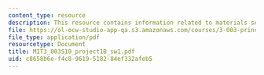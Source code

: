 ```yaml
---
content_type: resource
description: This resource contains information related to materials section.
file: https://ol-ocw-studio-app-qa.s3.amazonaws.com/courses/3-003-principles-of-engineering-practice-spring-2010/c8658b6ef4c89619518284ef332afeb5_MIT3_003S10_project1B_sw1.pdf
file_type: application/pdf
resourcetype: Document
title: MIT3_003S10_project1B_sw1.pdf
uid: c8658b6e-f4c8-9619-5182-84ef332afeb5
---
```


